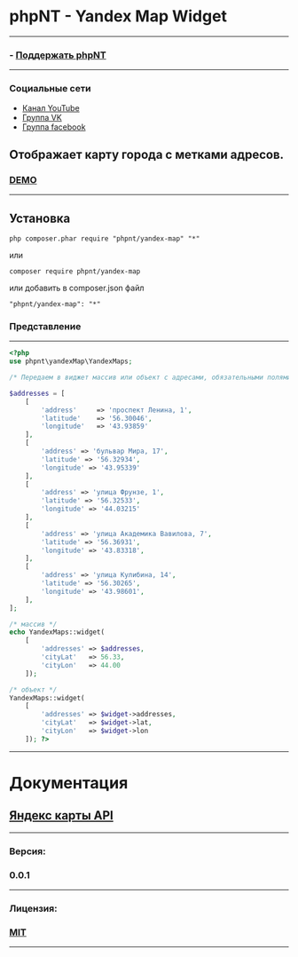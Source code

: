 phpNT - Yandex Map Widget
================================
------------
### - [Поддержать phpNT](http://phpnt.com/donate/index) 
------------
### Социальные сети
 - [Канал YouTube](https://www.youtube.com/c/phpnt)
 - [Группа VK](https://vk.com/phpnt)
 - [Группа facebook](https://www.facebook.com/Phpnt-595851240515413/)


Отображает карту города с метками адресов.
------------
### [DEMO](http://phpnt.com/widget/yandex-map)
------------
Установка
------------

```
php composer.phar require "phpnt/yandex-map" "*"
```
или

```
composer require phpnt/yandex-map
```

или добавить в composer.json файл

```
"phpnt/yandex-map": "*"
```

### Представление
------------
```php
<?php
use phpnt\yandexMap\YandexMaps;

/* Передаем в виджет массив или объект c адресами, обязательными полями address, latitude, longitude. В свойстах cityLat и cityLon указываем координаты города. */

$addresses = [
    [
        'address'     => 'проспект Ленина, 1',
        'latitude'    => '56.30046',
        'longitude'   => '43.93859'
    ],
    [
        'address' => 'бульвар Мира, 17',
        'latitude' => '56.32934',
        'longitude' => '43.95339'
    ],
    [
        'address' => 'улица Фрунзе, 1',
        'latitude' => '56.32533',
        'longitude' => '44.03215'
    ],
    [
        'address' => 'улица Академика Вавилова, 7',
        'latitude' => '56.36931',
        'longitude' => '43.83318',
    ],
    [
        'address' => 'улица Кулибина, 14',
        'latitude' => '56.30265',
        'longitude' => '43.98601',
    ],
];

/* массив */
echo YandexMaps::widget(
    [
        'addresses' => $addresses,
        'cityLat'   => 56.33,
        'cityLon'   => 44.00
    ]);

/* объект */
YandexMaps::widget(
    [
        'addresses' => $widget->addresses,
        'cityLat'   => $widget->lat,
        'cityLon'   => $widget->lon
    ]); ?>
```
------------
# Документация
## [Яндекс карты API](https://tech.yandex.ru/maps/)
------------
### Версия:
### 0.0.1
------------
### Лицензия:
### [MIT](https://ru.wikipedia.org/wiki/%D0%9B%D0%B8%D1%86%D0%B5%D0%BD%D0%B7%D0%B8%D1%8F_MIT)
------------
